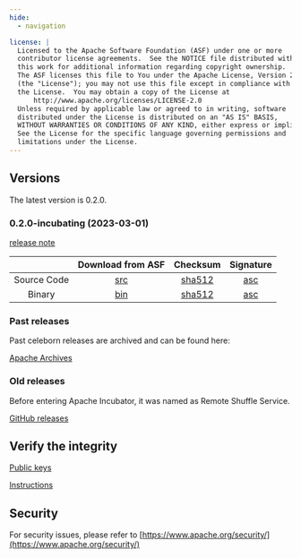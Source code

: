```yaml
---
hide:
  - navigation

license: |
  Licensed to the Apache Software Foundation (ASF) under one or more
  contributor license agreements.  See the NOTICE file distributed with
  this work for additional information regarding copyright ownership.
  The ASF licenses this file to You under the Apache License, Version 2.0
  (the "License"); you may not use this file except in compliance with
  the License.  You may obtain a copy of the License at
      http://www.apache.org/licenses/LICENSE-2.0
  Unless required by applicable law or agreed to in writing, software
  distributed under the License is distributed on an "AS IS" BASIS,
  WITHOUT WARRANTIES OR CONDITIONS OF ANY KIND, either express or implied.
  See the License for the specific language governing permissions and
  limitations under the License.
---
```


## Versions

The latest version is 0.2.0.

### 0.2.0-incubating (2023-03-01)

[release note](community/release_notes/release_note_0.2.0.md)

|             |                                                           Download from ASF                                                           |                                                                   Checksum                                                                    | Signature |
|:-----------:|:-------------------------------------------------------------------------------------------------------------------------------------:|:---------------------------------------------------------------------------------------------------------------------------------------------:|:---------:|
| Source Code | [src](https://www.apache.org/dyn/closer.lua/incubator/celeborn/celeborn-0.2.0-incubating/apache-celeborn-0.2.0-incubating-source.tgz) | [sha512](https://www.apache.org/dyn/closer.lua/incubator/celeborn/celeborn-0.2.0-incubating/apache-celeborn-0.2.0-incubating-source.tgz.sha512)  | [asc](https://www.apache.org/dyn/closer.lua/incubator/celeborn/celeborn-0.2.0-incubating/apache-celeborn-0.2.0-incubating-source.tgz.asc) |
| Binary      | [bin](https://www.apache.org/dyn/closer.lua/incubator/celeborn/celeborn-0.2.0-incubating/apache-celeborn-0.2.0-incubating-bin.tgz)    | [sha512](https://www.apache.org/dyn/closer.lua/incubator/celeborn/celeborn-0.2.0-incubating/apache-celeborn-0.2.0-incubating-bin.tgz.sha512)  | [asc](https://www.apache.org/dyn/closer.lua/incubator/celeborn/celeborn-0.2.0-incubating/apache-celeborn-0.2.0-incubating-bin.tgz.asc) |

### Past releases

Past celeborn releases are archived and can be found here:

[Apache Archives](https://archive.apache.org/dist/incubator/celeborn/)

### Old releases

Before entering Apache Incubator, it was named as Remote Shuffle Service.

[GitHub releases](https://github.com/apache/incubator-celeborn/releases)


## Verify the integrity

[Public keys](https://downloads.apache.org/incubator/celeborn/KEYS)

[Instructions](https://www.apache.org/info/verification.html)

## Security

For security issues, please refer to [https://www.apache.org/security/](https://www.apache.org/security/)
